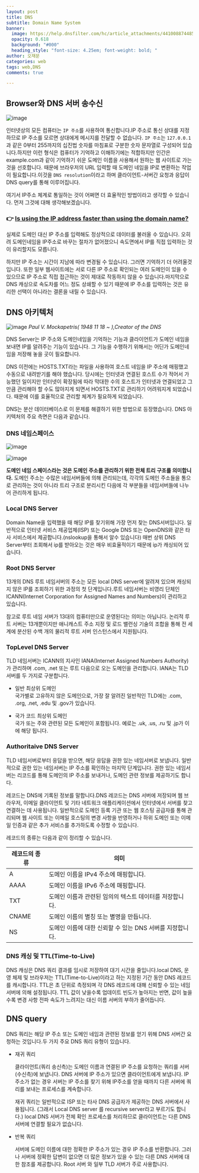 ```yaml
---
layout: post
title: DNS
subtitle: Domain Name System 
banner:
  image: https://help.dnsfilter.com/hc/article_attachments/4410088744851/DoT_or_DoH_Blog_07162020_AuthoritativeDNS__3_.png
  opacity: 0.618
  background: "#000"
  heading_style: "font-size: 4.25em; font-weight: bold; "
author: 오재문
categories: web
tags: web,DNS
comments: true

---
```


## Browser와 DNS 서버 송수신

![image](https://user-images.githubusercontent.com/51963264/225961688-67077197-5385-4e68-ae25-644b579ab969.png)

인터넷상의 모든 컴퓨터는 `IP 주소`를 사용하여 통신합니다.IP 주소로 통신 상대를 지정하므로 IP 주소를 모르면 상대에게 메시지를 전달할 수 없습니다. `IP 주소`는 `127.0.0.1`과 같은 0부터 255까지의 십진법 숫자를 마침표로 구분한 숫자 문자열로 구성되어 있습니다.하지만 이런 형식은 컴퓨터가 기억하고 이해하기에는 적합하지만 인간은 example.com과 같이 기억하기 쉬운 도메인 이름을 사용해서 원하는 웹 사이트로 가는 것을 선호합니다. 때문에 브라우저의 URL 입력할 때 도메인 네임을 IP로 변환하는 작업이 필요합니다.이것을 `DNS resolution`이라고 하며 클라이언트-서버간 요청과 응답이 DNS query를 통해 이루어집니다.


여기서 IP주소 체계로 통일하는 것이 어쩌면 더 효율적인 방법이라고 생각할 수 있습니다. 먼저 그것에 대해 생각해보겠습니다.

### 👉 [Is using the IP address faster than using the domain name?](https://stackoverflow.com/questions/15964050/is-using-the-ip-address-faster-than-using-the-domain-name)


실제로 도메인 대신 IP 주소를 입력해도 정상적으로 데이터를 불러올 수 있습니다. 오히려 도메인네임을 IP주소로 바꾸는 절차가 없어졌으니 속도면에서 IP를 직접 입력하는 것이 유리할지도 모릅니다.

하지만 IP 주소는 시간이 지남에 따라 변경될 수 있습니다. 그러면 기억하기 더 어려울것 입니다. 또한 일부 웹사이트에는 서로 다른 IP 주소로 확인되는 여러 도메인이 있을 수 있으므로 IP 주소로 직접 접근하는 것이 제대로 작동하지 않을 수 있습니다.마지막으로 DNS 캐싱으로 속도차를 어느 정도 상쇄할 수 있기 때문에 IP 주소를 입력하는 것은 유리한 선택이 아니라는 결론을 내릴 수 있습니다.

## DNS 아키텍처

![image](https://user-images.githubusercontent.com/51963264/226100992-86284fe4-c261-4561-b38a-4e9e64375155.png)
*Paul V. Mockapetris( 1948 11 18 ~ ),Creator of the DNS* 

DNS Server는 IP 주소와 도메인네임을 기억하는 기능과 클라이언트가 도메인 네임을 보내면 IP를 알려주는 기능이 있습니다. 그 기능을 수행하기 위해서는 어딘가 도메인네임을 저장해 놓을 곳이 필요합니다. 

DNS 이전에는 HOSTS.TXT라는 파일을 사용하여 호스트 네임을 IP 주소에 매핑했고 수동으로 내려받기를 해야 했습니다. 당시에는 인터넷과 연결된 호스트 수가 적어서 가능했던 일이지만 인터넷이 확장됨에 따라 막대한 수의 호스트가 인터넷과 연결되었고 그 만큼 관리해야 할 수도 많아지게 되면서 HOSTS.TXT로 관리하기 어려워지게 되었습니다. 때문에 이를 효율적으로 관리할 체계가 필요하게 되었습니다.

DNS는 분산 데이터베이스로 이 문제를 해결하기 위한 방법으로 등장했습니다. DNS 아키텍처의 주요 측면은 다음과 같습니다.

### DNS 네임스페이스

![image](https://user-images.githubusercontent.com/51963264/224588647-9be0b327-019c-4ac7-b710-f185731391ee.png)

![image](https://user-images.githubusercontent.com/51963264/226118518-af605ff6-0487-4da8-a2b2-436e675a2371.png)

**도메인 네임 스페이스라는 것은 도메인 주소를 관리하기 위한 전체 트리 구조를 의미합니다.** 도메인 주소는 수많은 네임서버들에 의해 관리되는데, 각각의 도메인 주소들을 통으로 관리하는 것이 아니라 트리 구조로 분리시킨 다음에 각 부분들을 네임서버들에 나누어 관리하게 됩니다. 

### Local DNS Server

Domain Name을 입력했을 때 해당 IP를 찾기위해 가장 먼저 찾는 DNS서버입니다. 일반적으로 인터넷 서비스 제공업체(ISP) 또는 Google DNS 또는 OpenDNS와 같은 타사 서비스에서 제공합니다.(nslookup을 통해서 알수 있습니다) 매번 상위 DNS Server부터 조회해서 ip를 받아오는 것은 매우 비효율적이기 때문에 ip가 캐싱되어 있습니다.

### Root DNS Server

13개의 DNS 루트 네임서버의 주소는 모든 local DNS server에 알려져 있으며 캐싱되지 않은 IP를 조회하기 위한 과정의 첫 단계입니다.루트 네임서버는 비영리 단체인 ICANN(Internet Corporation for Assigned Names and Numbers)이 관리하고 있습니다.

참고로 루트 네임 서버가 13대의 컴퓨터만으로 운영된다는 의미는 아닙니다. 논리적 루트 서버는 13개뿐이지만 애니캐스트 주소 지정 및 로드 밸런싱 기술의 조합을 통해 전 세계에 분산된 수백 개의 물리적 루트 서버 인스턴스에서 지원됩니다. 

### TopLevel DNS Server

TLD 네임서버는 ICANN의 지사인 IANA(Internet Assigned Numbers Authority)가 관리하며 .com, .net 또는 루트 다음으로 오는 도메인을 관리합니다. IANA는 TLD 서버를 두 가지로 구분합니다.

- 일반 최상위 도메인    
국가별로 고유하지 않은 도메인으로, 가장 잘 알려진 일반적인 TLD에는 .com, .org, .net, .edu 및 .gov가 있습니다.

- 국가 코드 최상위 도메인    
 국가 또는 주와 관련된 모든 도메인이 포함됩니다. 예로는 .uk, .us, .ru 및 .jp가 이에 해당 됩니다.

### Authoritaive DNS Server

TLD 네임서버로부터 응답을 받으면, 해당 응답을 권한 있는 네임서버로 보냅니다. 일반적으로 권한 있는 네임서버는 IP 주소를 확인하는 마지막 단계입니다. 권한 있는 네임서버는 리코드를 통해 도메인의 IP 주소를 보내거나, 도메인 관련 정보를 제공하기도 합니다.

레코드는 DNS에 기록된 정보를 말합니다.DNS 레코드는 DNS 서버에 저장되며 웹 브라우저, 이메일 클라이언트 및 기타 네트워크 애플리케이션에서 인터넷에서 서버를 찾고 연결하는 데 사용됩니다. 일반적으로 도메인 등록 기관 또는 웹 호스팅 공급자를 통해 관리되며 웹 사이트 또는 이메일 호스팅의 변경 사항을 반영하거나 하위 도메인 또는 이메일 인증과 같은 추가 서비스를 추가하도록 수정할 수 있습니다.

레코드의 종류는 다음과 같이 정리할 수 있습니다.

|레코드의 종류|의미|
|----|---|
|A   | 도메인 이름을 IPv4 주소에 매핑합니다.|
|AAAA| 도메인 이름을 IPv6 주소에 매핑합니다.|
|TXT | 도메인 이름과 관련된 임의의 텍스트 데이터를 저장합니다.|
|CNAME| 도메인 이름의 별칭 또는 별명을 만듭니다.|
|NS|도메인 이름에 대한 신뢰할 수 있는 DNS 서버를 지정합니다.|

### DNS 캐싱 및 TTL(Time-to-Live)

DNS 캐싱은 DNS 쿼리 결과를 임시로 저장하여 대기 시간을 줄입니다.local DNS, 운영 체제 및 브라우저는 TTL(Time-to-Live)이라고 하는 지정된 기간 동안 DNS 레코드를 캐시합니다. TTL은 초 단위로 측정되며 각 DNS 레코드에 대해 신뢰할 수 있는 네임서버에 의해 설정됩니다. TTL 값이 낮을수록 업데이트 빈도가 높아지는 반면, 값이 높을수록 변경 사항 전파 속도가 느려지는 대신 이름 서버의 부하가 줄어듭니다.

## DNS query

DNS 쿼리는 해당 IP 주소 또는 도메인 네임과 관련된 정보를 얻기 위해 DNS 서버간 요청하는 것입니다.두 가지 주요 DNS 쿼리 유형이 있습니다.

- 재귀 쿼리   

  클라이언트(쿼리 송신측)는 도메인 이름과 연결된 IP 주소를 요청하는 쿼리를 서버(수신측)에 보냅니다. DNS 서버에 IP 주소가 있으면 클라이언트에게 보냅니다. IP주소가 없는 경우 서버는 IP 주소를 찾기 위해 IP주소를 얻을 때까지 다른 서버에 쿼리를 보내는 프로세스를 계속합니다.

  재귀 쿼리는 일반적으로 ISP 또는 타사 DNS 공급자가 제공하는 DNS 서버에서 사용됩니다. (그래서 Local DNS server 를 recursive server라고 부르기도 합니다.) local DNS 서버가 전체 확인 프로세스를 처리하므로 클라이언트는 다른 DNS 서버에 연결할 필요가 없습니다. 

- 반복 쿼리   

  서버에 도메인 이름에 대한 정확한 IP 주소가 있는 경우 IP 주소를 반환합니다. 그러나 서버에 정확한 답변이 없으면 더 많은 정보가 있을 수 있는 다른 DNS 서버에 대한 참조를 제공합니다. Root 서버 와 일부 TLD 서버가 주로 사용합니다.
